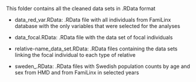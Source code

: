 This folder contains all the cleaned data sets in .RData format


- data_red_var.RData: .RData file with all individuals from FamiLinx database with the only variables that were selected for the analyses

- data_focal.RData: .RData file with the data set of focal individuals

- relative-name_data_set.RData: .RData files containing the data sets linking the focal individual to each type of relative

- sweden_<year>.RData: .RData files with Swedish population counts by age and sex from HMD and from FamiLinx in selected years

